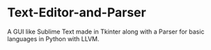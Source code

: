 # Text-Editor-and-Parser
A GUI like Sublime Text made in Tkinter along with a Parser for basic languages in Python with LLVM.
